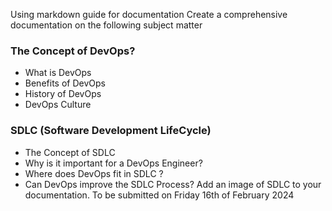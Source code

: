 Using markdown guide for documentation
Create a comprehensive documentation on the following subject matter
### The Concept of DevOps?
- What is DevOps
- Benefits of DevOps
- History of DevOps
- DevOps Culture
### SDLC (Software Development LifeCycle)
- The Concept of SDLC
- Why is it important for a DevOps Engineer?
- Where does DevOps fit in SDLC ?
- Can DevOps improve the SDLC Process?
Add an image of SDLC to your documentation.
To be submitted on Friday 16th of February 2024